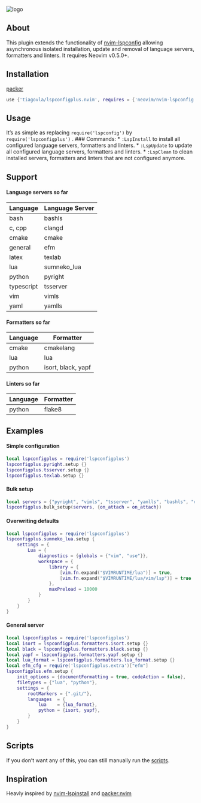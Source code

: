 ![logo](https://i.imgur.com/frat8YM.png)

## About

This plugin extends the functionality of
[nvim-lspconfig](https://github.com/neovim/nvim-lspconfig) allowing
asynchronous isolated installation, update and removal of language
servers, formatters and linters. It requires Neovim v0.5.0+.

## Installation

[packer](https://github.com/wbthomason/packer.nvim)

``` lua
use {'tiagovla/lspconfigplus.nvim', requires = {'neovim/nvim-lspconfig'}}
```

## Usage

It’s as simple as replacing `require('lspconfig')` by
`require('lspconfigplus')` . ### Commands: \* `:LspInstall` to install
all configured language servers, formatters and linters. \* `:LspUpdate`
to update all configured language servers, formatters and linters. \*
`:LspClean` to clean installed servers, formatters and linters that are
not configured anymore.

## Support

#### Language servers so far

| Language   | Language Server |
|------------|-----------------|
| bash       | bashls          |
| c, cpp     | clangd          |
| cmake      | cmake           |
| general    | efm             |
| latex      | texlab          |
| lua        | sumneko_lua     |
| python     | pyright         |
| typescript | tsserver        |
| vim        | vimls           |
| yaml       | yamlls          |

#### Formatters so far

| Language | Formatter          |
|----------|--------------------|
| cmake    | cmakelang          |
| lua      | lua                |
| python   | isort, black, yapf |

#### Linters so far

| Language | Formatter |
|----------|-----------|
| python   | flake8    |

## Examples

#### Simple configuration

``` lua
local lspconfigplus = require('lspconfigplus')
lspconfigplus.pyright.setup {}
lspconfigplus.tsserver.setup {}
lspconfigplus.texlab.setup {}
```

#### Bulk setup

``` lua
local servers = {"pyright", "vimls", "tsserver", "yamlls", "bashls", "dockerls", "cmake", "clangd"}
lspconfigplus.bulk_setup(servers, {on_attach = on_attach})
```

#### Overwriting defaults

``` lua
local lspconfigplus = require('lspconfigplus')
lspconfigplus.sumneko_lua.setup {
    settings = {
        Lua = {
            diagnostics = {globals = {"vim", "use"}},
            workspace = {
                library = {
                    [vim.fn.expand("$VIMRUNTIME/lua")] = true,
                    [vim.fn.expand("$VIMRUNTIME/lua/vim/lsp")] = true
                },
                maxPreload = 10000
            }
        }
    }
}
```

#### General server

``` lua
local lspconfigplus = require('lspconfigplus')
local isort = lspconfigplus.formatters.isort.setup {}
local black = lspconfigplus.formatters.black.setup {}
local yapf = lspconfigplus.formatters.yapf.setup {}
local lua_format = lspconfigplus.formatters.lua_format.setup {}
local efm_cfg = require('lspconfigplus.extra')["efm"]
lspconfigplus.efm.setup {
    init_options = {documentFormatting = true, codeAction = false},
    filetypes = {"lua", "python"},
    settings = {
        rootMarkers = {".git/"},
        languages  = {
            lua    = {lua_format},
            python = {isort, yapf},
        }
    }
}
```

## Scripts

If you don’t want any of this, you can still manually run the
[scripts](/lua/lspconfigplus/servers).

## Inspiration

Heavly inspired by
[nvim-lspinstall](https://github.com/kabouzeid/nvim-lspinstall) and
[packer.nvim](https://github.com/wbthomason/packer.nvim)
